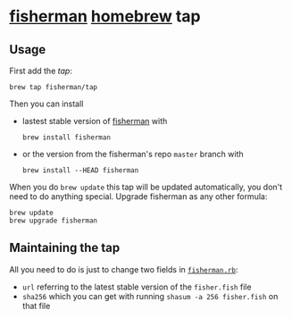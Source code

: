 [fisherman]: https://github.com/fisherman/fisherman
[homebrew]: https://github.com/Homebrew/brew


# [fisherman][] [homebrew][] tap


## Usage

First add the _tap_:

```shell
brew tap fisherman/tap
```

Then you can install

- lastest stable version of [fisherman] with

  ```shell
  brew install fisherman
  ```

- or the version from the fisherman's repo `master` branch with

  ```shell
  brew install --HEAD fisherman
  ```

When you do `brew update` this tap will be updated automatically, you don't need to do anything special. Upgrade fisherman as any other formula:

```shell
brew update
brew upgrade fisherman
```


## Maintaining the tap

All you need to do is just to change two fields in [`fisherman.rb`](./fisherman.rb#L5-L6):

- `url` referring to the latest stable version of the `fisher.fish` file
- `sha256` which you can get with running `shasum -a 256 fisher.fish` on that file
